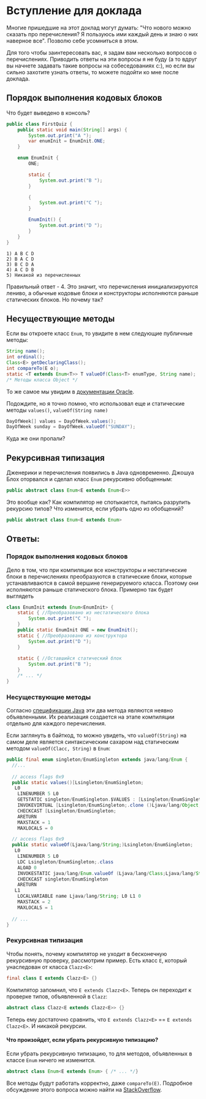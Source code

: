# Вступление для доклада

Многие пришедшие на этот доклад могут думать: "Что нового можно сказать про перечисления? Я пользуюсь ими каждый день и знаю о них наверное все".
Позволю себе усомниться в этом.

Для того чтобы заинтересовать вас, я задам вам несколько вопросов о перечислениях.
Приводить ответы на эти вопросы я не буду (а то вдруг вы начнете задавать такие вопросы на собеседованиях c:), но если вы сильно захотите узнать ответы, то можете подойти ко мне после доклада.

## Порядок выполнения кодовых блоков

Что будет выведено в консоль?
```java
public class FirstQuiz {
    public static void main(String[] args) {
        System.out.print("A ");
        var enumInit = EnumInit.ONE;
    }

    enum EnumInit {
        ONE;

        static {
            System.out.print("B ");
        }

        {
            System.out.print("C ");
        }

        EnumInit() {
            System.out.print("D ");
        }
    }
}
```

```
1) A B C D
2) B A C D
3) B C D A
4) A C D B
5) Никакой из перечисленных
```

Правильный ответ - 4.
Это значит, что перечисления инициализируются лениво, а обычные кодовые блоки и конструкторы исполняются раньше статических блоков.
Но почему так?

## Несуществующие методы

Если вы откроете класс `Enum`, то увидите в нем следующие публичные методы:
```java
String name();
int ordinal();
Class<E> getDeclaringClass();
int compareTo(E o);
static <T extends Enum<T>> T valueOf(Class<T> enumType, String name);
/* Методы класса Object */
```
То же самое мы увидим в [документации Oracle](https://docs.oracle.com/javase/8/docs/api/java/lang/Enum.html).

Подождите, но я точно помню, что использовал еще и статические методы `values()`, `valueOf(String name)`
```java
DayOfWeek[] values = DayOfWeek.values();
DayOfWeek sunday = DayOfWeek.valueOf("SUNDAY");
```
Куда же они пропали?

## Рекурсивная типизация

Дженерики и перечисления появились в Java одновременно.
Джошуа Блох оторвался и сделал класс `Enum` рекурсивно обобщенным:
```java
public abstract class Enum<E extends Enum<E>>
```
Это вообще как?
Как компилятор не спотыкается, пытаясь разрулить рекурсию типов?
Что изменится, если убрать одно из обобщений?
```java
public abstract class Enum<E extends Enum>
```

## Ответы:
### Порядок выполнения кодовых блоков
Дело в том, что при компиляции все конструкторы и нестатические блоки 
в перечислениях преобразуются в статические блоки, которые устанавливаются в самой вершине генерируемого класса.
Поэтому они исполняются раньше статического блока.
Примерно так будет выглядеть 
```java
class EnumInit extends Enum<EnumInit> {
    static { //Преобразовано из нестатического блока
        System.out.print("C ");
    }
    public static EnumInit ONE = new EnumInit();
    static { //Преобразовано из конструктора
        System.out.print("D ");
    }
    
    static { //Оставшийся статический блок
        System.out.print("B ");
    }
    /* ... */
}
```

### Несуществующие методы
Согласно [спецификации Java](https://docs.oracle.com/javase/specs/jls/se11/html/jls-8.html#jls-8.9.3) эти два метода являются неявно объявленными.
Их реализация создается на этапе компиляции отдельно для каждого перечисления.

Если заглянуть в байткод, то можно увидеть, что `valueOf(String)` на самом деле является синтаксическим сахаром над статическим методом `valueOf(Clacc, String)` в `Enum`:
```java
public final enum singleton/EnumSingleton extends java/lang/Enum {
  //...  
    
  // access flags 0x9
  public static values()[Lsingleton/EnumSingleton;
   L0
    LINENUMBER 5 L0
    GETSTATIC singleton/EnumSingleton.$VALUES : [Lsingleton/EnumSingleton;
    INVOKEVIRTUAL [Lsingleton/EnumSingleton;.clone ()Ljava/lang/Object;
    CHECKCAST [Lsingleton/EnumSingleton;
    ARETURN
    MAXSTACK = 1
    MAXLOCALS = 0

  // access flags 0x9
  public static valueOf(Ljava/lang/String;)Lsingleton/EnumSingleton;
   L0
    LINENUMBER 5 L0
    LDC Lsingleton/EnumSingleton;.class
    ALOAD 0
    INVOKESTATIC java/lang/Enum.valueOf (Ljava/lang/Class;Ljava/lang/String;)Ljava/lang/Enum;
    CHECKCAST singleton/EnumSingleton
    ARETURN
   L1
    LOCALVARIABLE name Ljava/lang/String; L0 L1 0
    MAXSTACK = 2
    MAXLOCALS = 1
    
  // ...  
}
```

### Рекурсивная типизация
Чтобы понять, почему компилятор не уходит в бесконечную рекурсивную проверку, рассмотрим пример. 
Есть класс `E`, который унаследован от класса `Clazz<E>`:
```java
final class E extends Clazz<E> {}
```
Компилятор запомнил, что `E extends Clazz<E>`.
Теперь он переходит к проверке типов, объявленной в `Clazz`:
```java
abstract class Clazz<E extends Clazz<E>> {}
```
Теперь ему достаточно сравнить, что `E extends Clazz<E>` == `E extends Clazz<E>`. 
И никакой рекурсии.

#### Что произойдет, если убрать рекурсивную типизацию?
Если убрать рекурсивную типизацию, то для методов, объявленных в классе `Enum` ничего не изменится.
```java
abstract class Enum<E extends Enum> { /* ... */} 
```
Все методы будут работать корректно, даже `compareTo(E)`.
Подробное обсуждение этого вопроса можно найти на [StackOverflow](https://stackoverflow.com/questions/3067891/what-would-be-different-in-java-if-enum-declaration-didnt-have-the-recursive-pa).